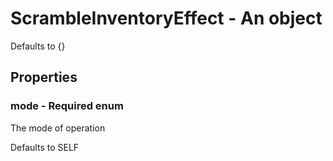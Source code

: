 

# ScrambleInventoryEffect - An object



Defaults to {}



## Properties



### mode - Required enum



 The mode of operation



Defaults to SELF

